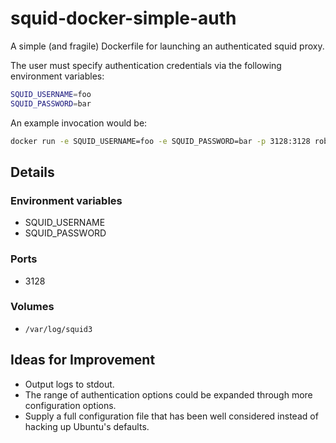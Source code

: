 # squid-docker-simple-auth

A simple (and fragile) Dockerfile for launching an authenticated squid proxy.

The user must specify authentication credentials via the following environment variables:

```bash
SQUID_USERNAME=foo
SQUID_PASSWORD=bar
```

An example invocation would be:

```bash
docker run -e SQUID_USERNAME=foo -e SQUID_PASSWORD=bar -p 3128:3128 robhaswell/squid-authenticated
```

## Details

### Environment variables

* SQUID_USERNAME
* SQUID_PASSWORD

### Ports

* 3128

### Volumes

* `/var/log/squid3`

## Ideas for Improvement

* Output logs to stdout.
* The range of authentication options could be expanded through more configuration options.
* Supply a full configuration file that has been well considered instead of hacking up Ubuntu's defaults.
